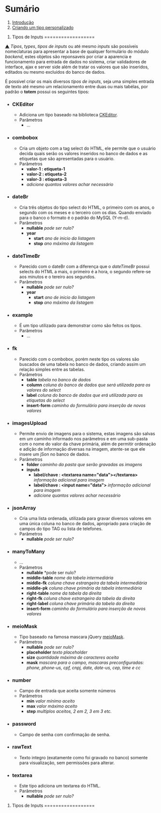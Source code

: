 <a name="summary" id="summary"></a>
Sumário
=======

1. [Introdução](#intro)
2. [Criando um tipo personalizado](#creating)


<a name="intro" id="intro"></a>
1. Tipos de Inputs
==================

[▲](#summary) *Tipos*, *types*, *tipos de inputs* ou até mesmo *inputs* são possíveis nomeclaturas para apresentar a base de qualquer formulário do módulo *backend*, estes objetos são reponsaveis por criar a aparencia e funcionamento para entrada de dados no sistema, criar validadores de interface, ajax e server side além de tratar os valores que são inseridos, editados ou mesmo excluidos do banco de dados.

É possivel criar os mais diversos *tipos de inputs*, seja uma simples entrada de texto até mesmo um relacionamento entre duas ou mais tabélas, por padrão o **totem** possui os seguintes tipos:

- ### CKEditor
    - Adiciona um tipo baseado na biblioteca [CKEditor](http://ckeditor.com/).
    - Parâmetros
        - …

- ### combobox
    - Cria um objeto com a tag select do HTML, ele permite que o usuário decida quais serão os valores inseridos no banco de dados e as etiquetas que são apresentadas para o usuário.
    - Parâmetros
        - **valor-1 : etiqueta-1**
        - **valor-2 : etiqueta-2**
        - **valor-3 : etiqueta-3**
        - *adicione quantos valores achar necessário*

- ### dateBr
    - Cria três objetos do tipo select do HTML, o primeiro com os anos, o segundo com os meses e o terceiro com os dias. Quando enviado para o banco o formato é o padrão do MySQL (Y-m-d).
    - Parâmetros
        - **nullable** *pode ser nulo?*
        - **year**
            - **start** *ano de inicio da listagem*
            - **stop**  *ano máximo da listagem*

- ### dateTimeBr
    - Parecido com o dateBr com a diferença que o *dateTimeBr* possui selects do HTML a mais, o primeiro é a hora, o segundo refere-se aos minutos e o tereiro aos segundos.
    - Parâmetros
        - **nullable** *pode ser nulo?*
        - **year**
            - **start** *ano de inicio da listagem*
            - **stop**  *ano máximo da listagem*

- ### example
    - É um tipo utilizado para demonstrar como são feitos os tipos.
    - Parâmetros
        - ...

- ### fk
    - Parecido com o combobox, porém neste tipo os valores são buscados de uma tabela no banco de dados, criando assim um relação simples entre as tabelas.
    - Parâmetros
        - **table**       *tabela no banco de dados*
        - **column**      *coluna do banco de dados que será utilizada para os valores do select*
        - **label**       *coluna do banco de dados que erá utilizada para as etiquetas do select*
        - **insert-form** *caminho do formulário para inserção de novos valores*

- ### imagesUpload
    - Permite envio de imagens para o sistema, estas imagens são salvas em um caminho informado nos parâmetros e em uma sub-pasta com o nome do valor da chave primária, além de permitir ordenação e adição de informação diversas na imagem, atente-se que ele insere um jSon no banco de dados.
    - Parâmetros
       - **folder** *caminho da pasta que serão gravadas as imagens*
       - **inputs**
          - **label/chave : \<textarea name="data"\>\</textarea\>** *informação adicional para imagem*
          - **label/chave : \<input name="data"\>**                 *informação adicional para imagem*
          - *adicione quantos valores achar necessário*
- ### jsonArray
    - Cria uma lista ordenada, utilizada para gravar diversos valores em uma única coluna no banco de dados, apropriado para criação de campos do tipo TAG ou lista de telefones.
    - Parâmetros
        - **nullable** *pode ser nulo?*
- ### manyToMany
    - ...
    - Parâmetros
        - **nullable**     *pode ser nulo?
        - **middle-table** *nome da tabela intermediária*
        - **middle-fk**    *coluna chave estrangeira da tabela intermediária*
        - **middle-pk**    *coluna chave primária da tabela intermediária*
        - **right-table**  *nome da tabela da direita*
        - **right-fk**     *coluna chave estrangeira da tabela da direita*
        - **right-label**  *coluna chave primária da tabela da direita*
        - **insert-form**  *caminho do formulário para inserção de novos valores*

- ### meioMask
    - Tipo baseado na famosa mascara jQuery [meioMask](http://www.meiocodigo.com/projects/meiomask/).
    - Parâmetros
        - **nullable**     *pode ser nulo?*
        - **placeholder**  *texto placeholder*
        - **size**         *quantidade máxima de caracteres aceita*
        - **mask**         *mascara para o campo, mascaras preconfiguradas: phone, phone-us, cpf, cnpj, date, date-us, cep, time e cc*

- ### number
    - Campo de entrada que aceita somente números
    - Parâmetros
        - **min**  *valor mínimo aceito*
        - **max**  *valor máximo aceito*
        - **step** *multiplos aceitos, 2 em 2, 3 em 3 etc.*

- ### password
    - Campo de senha com confirmação de senha.

- ### rawText
    - Texto integro (exatamente como foi gravado no banco) somente para visualização, sem permissões para alterar.

- ### textarea
    - Este tipo adiciona um textarea do HTML.
    - Parâmetros
        - **nullable**     *pode ser nulo?*

<a name="intro" id="intro"></a>
1. Tipos de Inputs
==================